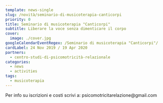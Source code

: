 ```yaml
---
template: news-single
slug: /novità/seminario-di-musicoterapia-canticorpi
priority: 0
title: Seminario di musicoterapia "Canticorpi"
subtitle: Liberare la voce senza dimenticare il corpo
cover: 
  image: ./cover.jpg
googleCalendarEventRegex: /Seminario di musicoterapia "Canticorpi"/
cardLabel: 24 Nov 2019 / 19 Apr 2020
partners:
  - centro-studi-di-psicomotricità-relazionale
categories:
  - news
  - activities
tags:
  - musicoterapia
---
```


<EntryInfo variant="location" label="A LaSchola" value="[Via Maroni 13, Casciago 21020, VA](https://g.page/laschola?share)"/>
<EntryInfo variant="frequency" label="Doppio appuntamento" value="domenica 24 Novembre 2019 e 19 Aprile 2020"/>
<EntryInfo variant="teacher" label="Condotto da" value="Costanza Sansoni, musicoterapista"/>
<EntryInfo variant="phone" label="Telefono" value="[347 250 6558](tel:3472506558)"/>
<EntryInfo variant="email" label="Email" value="[psicomotricitarelazione@gmail.com](mailto:psicomotricitarelazione@gmail.com)" bottom={6}/>

<Col align="center">
Per info su iscrizioni e costi scrivi a:
<BtnLink href="mailto:psicomotricitarelazione@gmail.com">psicomotricitarelazione@gmail.com</BtnLink>
</Col>
